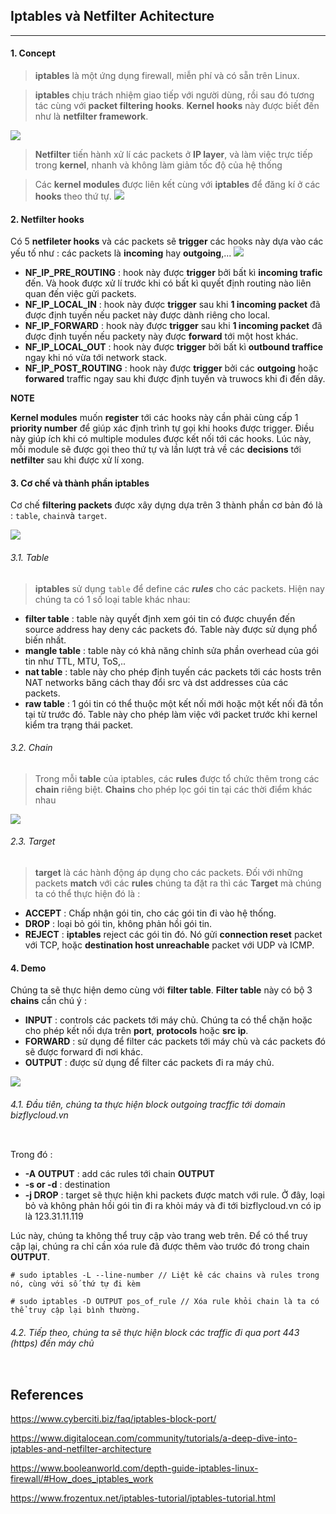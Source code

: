 ## Iptables và Netfilter Achitecture
___
#### 1. Concept
> **iptables** là một ứng dụng firewall, miễn phí và có sẵn trên Linux.

> **iptables** chịu trách nhiệm giao tiếp với người dùng, rồi sau đó tương tác cùng với **packet filtering hooks**. **Kernel hooks** này được biết đến như là **netfilter framework**. 

![](https://blog.landhb.dev/static/img/trigger/design.c143882e3e84.PNG)

> **Netfilter** tiến hành xử lí các packets ở **IP layer**, và làm việc trực tiếp trong **kernel**, nhanh và không làm giảm tốc độ của hệ thống

> Các **kernel modules** được liên kết cùng với **iptables** để đăng kí ở các **hooks** theo thứ tự.
![](https://xerocrypt.files.wordpress.com/2013/08/iptables-and-netfilter.png)

#### 2. Netfilter hooks
Có 5 **netfileter hooks** và các packets sẽ **trigger** các hooks này dựa vào các yếu tố như : các packets là **incoming** hay **outgoing**,...
![](https://news.cloud365.vn/wp-content/uploads/2019/08/hook-and-chain.png) 

+ **NF_IP_PRE_ROUTING** : hook này được **trigger** bởi bất kì **incoming trafic** đến.  Và hook được xử lí trước khi có bất kì quyết định routing nào liên quan đến việc gửi packets.
+ **NF_IP_LOCAL_IN** : hook này được **trigger** sau khi **1 incoming packet** đã được định tuyến nếu packet này được dành riêng cho local.
+ **NF_IP_FORWARD** : hook này được **trigger** sau khi **1 incoming packet** đã được định tuyến nếu packety này được **forward** tới một host khác.
+ **NF_IP_LOCAL_OUT** : hook này được **trigger** bởi bất kì **outbound traffice** ngay khi nó vừa tới network stack.
+ **NF_IP_POST_ROUTING** : hook này được **trigger** bởi các **outgoing** hoặc **forwared** traffic ngay sau khi được định tuyến và truwocs khi đi đến dây.

**NOTE** 

**Kernel modules**  muốn **register** tới các hooks này cần phải cùng cấp 1 **priority number** để giúp xác định trình tự gọi khi hooks được trigger. Điều này giúp ích khi có multiple modules được kết nối tới các hooks. Lúc này, mỗi module sẽ được gọi theo thứ tự và lần lượt trả về các **decisions** tới **netfilter** sau khi được xử lí xong.

#### 3. Cơ chế và thành phần iptables
Cơ chế **filtering packets** được xây dựng dựa trên 3 thành phần cơ bản đó là : `table`, `chain`và `target`.

![](https://static.thegeekstuff.com/wp-content/uploads/2011/01/iptables-table-chain-rule-structure.png)

###### 3.1. Table
> **iptables** sử dụng `table` để define các ***rules*** cho các packets. Hiện nay chúng ta có 1 số loại table khác nhau: 

+ **filter table** : table này quyết định xem gói tin có được chuyển đến source address hay deny các packets đó. Table này được sử dụng phổ biến nhất.
+ **mangle table** : table này có khả năng chỉnh sửa phần overhead của gói tin như TTL, MTU, ToS,..
+ **nat table** : table này cho phép định tuyến các packets tới các hosts trên NAT networks băng cách thay đổi src và dst addresses của các packets.
+ **raw table** : 1 gói tin có thể thuộc một kết nối mới hoặc một kết nối đã tồn tại từ trước đó. Table này cho phép làm việc với packet trước khi kernel kiểm tra trạng thái packet.

###### 3.2. Chain
> Trong mỗi **table** của iptables, các **rules** được tổ chức thêm trong các **chain** riêng biệt. **Chains** cho phép lọc gói tin tại các thời điểm khác nhau

![](https://techvccloud.mediacdn.vn/2018/1/Done-0108-Iptables-ph%E1%BA%A7n-1-Google-Docs.png)

###### 2.3. Target
> **target** là các hành động áp dụng cho các packets. Đối với những packets **match** với các **rules** chúng ta đặt ra thì các **Target** mà chúng ta có thể thực hiện đó là : 

+ **ACCEPT** : Chấp nhận gói tin, cho các gói tin đi vào hệ thống.
+ **DROP** : loại bỏ gói tin, không phản hồi gói tin.
+ **REJECT** : **iptables** reject các gói tin đó. Nó gửi **connection reset** packet với TCP, hoặc **destination host unreachable** packet với UDP và ICMP.

#### 4. Demo
Chúng ta sẽ thực hiện demo cùng với **filter table**. **Filter table** này có bộ 3 **chains** cần chú ý : 
+ **INPUT** : controls các packets tới máy chủ. Chúng ta có thể chặn hoặc cho phép kết nối dựa trên **port**, **protocols** hoặc **src ip**.
+ **FORWARD** : sử dụng để filter các packets tới máy chủ và các packets đó sẽ được forward đi nơi khác.
+ **OUTPUT** : được sử dụng để filter các packets đi ra máy chủ.

![](https://www.hostinger.com/tutorials/wp-content/uploads/sites/2/2017/06/iptabes-tutorial-input-forward-output.jpg?x46510)

###### 4.1. Đầu tiên, chúng ta thực hiện block outgoing tracffic tới domain bizflycloud.vn

![]()

Trong đó : 
+ **-A OUTPUT** :  add các rules tới chain **OUTPUT** 
+ **-s or -d** : destination
+ **-j DROP** : target sẽ thực hiện khi packets được match với rule. Ở đây, loại bỏ và không phản hồi gói tin đi ra khỏi máy và đi tới bizflycloud.vn có ip là 123.31.11.119

Lúc này, chúng ta không thể truy cập vào trang web trên. Để có thể truy cập lại, chúng ra chỉ cần xóa rule đã được thêm vào trước đó trong chain **OUTPUT**.

```
# sudo iptables -L --line-number // Liệt kê các chains và rules trong nó, cùng với số thứ tự đi kèm

# sudo iptables -D OUTPUT pos_of_rule // Xóa rule khỏi chain là ta có thể truy cập lại bình thường.
```

###### 4.2. Tiếp theo, chúng ta sẽ thực hiện block các traffic đi qua port 443 (https) đến máy chủ

![]()


## References

https://www.cyberciti.biz/faq/iptables-block-port/

https://www.digitalocean.com/community/tutorials/a-deep-dive-into-iptables-and-netfilter-architecture

https://www.booleanworld.com/depth-guide-iptables-linux-firewall/#How_does_iptables_work

https://www.frozentux.net/iptables-tutorial/iptables-tutorial.html
